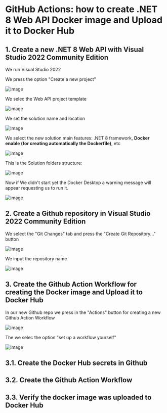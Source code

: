# GitHub Actions: how to create .NET 8 Web API Docker image and Upload it to Docker Hub


## 1. Create a new .NET 8 Web API with Visual Studio 2022 Community Edition

We run Visual Studio 2022

We press the option "Create a new project"

![image](https://github.com/luiscoco/GithubActions_Create_DockerImage_Upload_to_DockerHub_dotNET8WebAPI/assets/32194879/40ef38e9-24a0-45ea-8e74-404e31364a9c)

We selec the Web API project template

![image](https://github.com/luiscoco/GithubActions_Create_DockerImage_Upload_to_DockerHub_dotNET8WebAPI/assets/32194879/9f4b233d-b329-44dd-a21e-467a0bb1d620)

We set the solution name and location

![image](https://github.com/luiscoco/GithubActions_Create_DockerImage_Upload_to_DockerHub_dotNET8WebAPI/assets/32194879/6aedee5e-9acc-41c0-bddf-e012262d74df)

We select the new solution main features: .NET 8 framework, **Docker enable (for creating automatically the Dockerfile)**, etc

![image](https://github.com/luiscoco/GithubActions_Create_DockerImage_Upload_to_DockerHub_dotNET8WebAPI/assets/32194879/5b7b66d5-241d-4440-8512-98468fc34eaf)

This is the Solution folders structure:

![image](https://github.com/luiscoco/GithubActions_Create_DockerImage_Upload_to_DockerHub_dotNET8WebAPI/assets/32194879/145c2f43-9665-43cb-a64d-fa071e8a9373)

Now if We didn't start yet the Docker Desktop a warning message will appear requesting us to run it.

![image](https://github.com/luiscoco/GithubActions_Create_DockerImage_Upload_to_DockerHub_dotNET8WebAPI/assets/32194879/35662d72-fae8-484b-bfdb-bf37520b31c8)

## 2. Create a Github repository in Visual Studio 2022 Community Edition

We select the "Git Changes" tab and press the "Create Git Repository..." button 

![image](https://github.com/luiscoco/GithubActions_Create_DockerImage_Upload_to_DockerHub_dotNET8WebAPI/assets/32194879/fd0b9970-83b6-49b8-aca6-db76b285ec93)

We input the repository name

![image](https://github.com/luiscoco/GithubActions_Create_DockerImage_Upload_to_DockerHub_dotNET8WebAPI/assets/32194879/c1e91d1b-94d7-4de0-a76a-f2a1d47e312c)

## 3. Create the Github Action Workflow for creating the Docker image and Upload it to Docker Hub

In our new Github repo we press in the "Actions" button for creating a new Github Action Workflow

![image](https://github.com/luiscoco/GithubActions_Create_DockerImage_Upload_to_DockerHub_dotNET8WebAPI/assets/32194879/b0b4d6e7-66ee-4a4a-9f9a-6e25d1f279a4)

The we selec the option "set up a workflow yourself"

![image](https://github.com/luiscoco/GithubActions_Create_DockerImage_Upload_to_DockerHub_dotNET8WebAPI/assets/32194879/9306faa1-bc90-44e8-9234-319f5ace9b0d)



## 3.1. Create the Docker Hub secrets in Github





## 3.2. Create the Github Action Workflow





## 3.3. Verify the docker image was uploaded to Docker Hub




